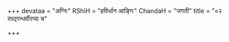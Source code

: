 +++
devataa = "अग्निः"
RShiH = "हविर्धान आङ्गिः"
ChandaH = "जगती"
title = "०२ रपद्गन्धर्वीरप्या च"

+++
